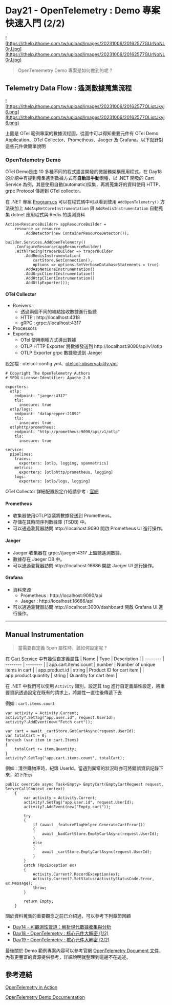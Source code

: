 # Day21 - OpenTelemetry : Demo 專案快速入門 (2/2)

![https://ithelp.ithome.com.tw/upload/images/20231006/20162577GUrNoNL0rJ.jpg](https://ithelp.ithome.com.tw/upload/images/20231006/20162577GUrNoNL0rJ.jpg)
> OpenTememetry Demo 專案是如何做到的呢 ?

## Telemetry Data Flow : 遙測數據蒐集流程
![https://ithelp.ithome.com.tw/upload/images/20231006/20162577OLiotJkyj6.png](https://ithelp.ithome.com.tw/upload/images/20231006/20162577OLiotJkyj6.png)

上圖是 OTel 範例專案的數據流程圖，從圖中可以得知重要元件有 OTel Demo Application、OTel Collector、Prometheus、Jaeger 及 Grafana。以下就針對這些元件做簡單說明
 
### **OpenTelemetry Demo**

OTel Demo是由 10 多種不同的程式語言開發的微服務架構應用程式，在 Day18 的介紹中有提到蒐集遙測數據方式有**自動**跟**手動**兩種，以 .NET 開發的 Cart Service 為例，其是使用自動(automatic)採集，再將蒐集好的資料使用 HTTP、grpc Protocol 傳遞到 OTel collector。

在 .NET 專案 [Program.cs](https://github.com/open-telemetry/opentelemetry-demo/blob/main/src/cartservice/src/Program.cs) 可以在程式碼中可以看到使用 `AddOpenTelemetry()` 方法後加上 `AddAspNetCoreInstrumentation` 與 `AddRedisInstrumentation` 自動蒐集 dotnet 應用程式與 Redis 的遙測資料
```
Action<ResourceBuilder> appResourceBuilder =
    resource => resource
        .AddDetector(new ContainerResourceDetector());

builder.Services.AddOpenTelemetry()
    .ConfigureResource(appResourceBuilder)
    .WithTracing(tracerBuilder => tracerBuilder
        .AddRedisInstrumentation(
            cartStore.GetConnection(),
            options => options.SetVerboseDatabaseStatements = true)
        .AddAspNetCoreInstrumentation()
        .AddGrpcClientInstrumentation()
        .AddHttpClientInstrumentation()
        .AddOtlpExporter());

```

#### **OTel Collector**
- Rceivers : 
    - 透過兩個不同的端點接收數據進行監聽 
    - HTTP : http://localhost:4318 
    - gRPC : grpc://localhost:4317 
- Processors 
- Exporters 
    - OTel 使用兩種方式導出數據
    -  OTLP HTTP Exporter 將數據發送到 http://localhost:9090/api/v1/otlp
    -  OTLP Exporter grpc 數據發送到 Jaeger

設定檔 : otelcol-config.yml、[otelcol-observability.yml](https://github.com/open-telemetry/opentelemetry-demo/blob/main/src/otelcollector/otelcol-observability.yml)
```
# Copyright The OpenTelemetry Authors
# SPDX-License-Identifier: Apache-2.0

exporters:
  otlp:
    endpoint: "jaeger:4317"
    tls:
      insecure: true
  otlp/logs:
    endpoint: "dataprepper:21892"
    tls:
      insecure: true
  otlphttp/prometheus:
    endpoint: "http://prometheus:9090/api/v1/otlp"
    tls:
      insecure: true

service:
  pipelines:
    traces:
      exporters: [otlp, logging, spanmetrics]
    metrics:
      exporters: [otlphttp/prometheus, logging]
    logs:
      exporters: [otlp/logs, logging]

```

OTel Collector 詳細配置設定介紹請參考 : [官網](https://github.com/open-telemetry/opentelemetry-collector/blob/main/exporter/README.md)

#### **Prometheus**
* 收集器使用OTLP協議將數據發送到 Prometheus。
* 存儲在其時間序列數據庫 (TSDB) 中。
* 可以通過瀏覽器訪問 http://localhost:9090 開啟 Prometheus UI 進行操作。

#### **Jaeger**
* Jaeger 收集器在 grpc://jaeger:4317 上監聽遙測數據。
* 數據存在 Jaeger DB 中。
* 可以通過瀏覽器訪問 http://localhost:16686 開啟 Jaeger UI 進行操作。

#### **Grafana**
* 資料來源 
    * Prometheus : http://localhost:9090/api
    * Jaeger : http://localhost:16686/api
* 可以通過瀏覽器訪問 http://localhost:3000/dashboard 開啟 Grafana UI 進行操作。


---


## Manual Instrumentation
> 當需要自定義 Span 屬性時，該如何設定呢 ? 

在 [Cart Service](https://github.com/open-telemetry/opentelemetry-demo/blob/main/src/cartservice/src/services/CartService.cs) 中有幾個自定義屬性
| Name | Type | Description | 
| -------- | -------- | -------- | 
| app.cart.items.count	     | number     | Number of unique items in cart | 
| app.product.id | string | Product ID for cart item | 
| app.product.quantity | string | Quantity for cart item | 

在 .NET 中我們可以使用 `Activity` 類別，設定其 tag 進行自定義屬性設定，將重要資訊透過設定在既有的請求上，將屬性一直往後傳遞下去

例如 : `cart.items.count`

```
var activity = Activity.Current;
activity?.SetTag("app.user.id", request.UserId);
activity?.AddEvent(new("Fetch cart"));

var cart = await _cartStore.GetCartAsync(request.UserId);
var totalCart = 0;
foreach (var item in cart.Items)
{
    totalCart += item.Quantity;
}
activity?.SetTag("app.cart.items.count", totalCart);
```

例如 : 清空購物車時，紀錄 UserId。當遇到異常的狀況時亦可將錯誤資訊記錄下來，如下所示

```
public override async Task<Empty> EmptyCart(EmptyCartRequest request, ServerCallContext context)
    {
        var activity = Activity.Current;
        activity?.SetTag("app.user.id", request.UserId);
        activity?.AddEvent(new("Empty cart"));

        try
        {
            if (await _featureFlagHelper.GenerateCartError())
            {
                await _badCartStore.EmptyCartAsync(request.UserId);
            }
            else
            {
                await _cartStore.EmptyCartAsync(request.UserId);
            }
        }
        catch (RpcException ex)
        {
            Activity.Current?.RecordException(ex);
            Activity.Current?.SetStatus(ActivityStatusCode.Error, ex.Message);
            throw;
        }

        return Empty;
    }
```

關於資料蒐集的重要觀念之前已介紹過，可以參考下列章節回顧
- [Day14 - 可觀測性管道：解析現代數據收集與分析](https://ithelp.ithome.com.tw/articles/10330480)
- [Day18 - OpenTelemetry : 核心元件大解密 (1/2) ](https://ithelp.ithome.com.tw/articles/10333458)
- [Day19 - OpenTelemetry : 核心元件大解密 (2/2)](https://ithelp.ithome.com.tw/articles/10333461)

最後關於 Demo 範例專案內容可以參考官網 [OpenTelemetry Document 文件](https://opentelemetry.io/docs/demo/)，內有更豐富的資源提供參考，詳細說明就整理到這邊不在追述。


## 參考連結
[OpenTelemetry in Action](https://medium.com/@magstherdev/opentelemetry-in-action-fc61263c852)

[OpenTelemetry Demo Documentation](https://opentelemetry.io/docs/demo/)











